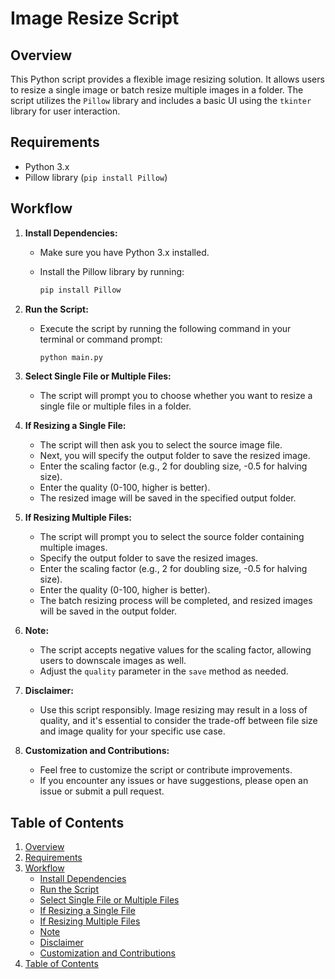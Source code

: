# Image Resize Script

## Overview

This Python script provides a flexible image resizing solution. It allows users to resize a single image or batch resize multiple images in a folder. The script utilizes the `Pillow` library and includes a basic UI using the `tkinter` library for user interaction.

## Requirements

- Python 3.x
- Pillow library (`pip install Pillow`)

## Workflow

1. **Install Dependencies:**
   - Make sure you have Python 3.x installed.
   - Install the Pillow library by running:

     ```bash
     pip install Pillow
     ```

2. **Run the Script:**
   - Execute the script by running the following command in your terminal or command prompt:

     ```bash
     python main.py
     ```

3. **Select Single File or Multiple Files:**
   - The script will prompt you to choose whether you want to resize a single file or multiple files in a folder.

4. **If Resizing a Single File:**
   - The script will then ask you to select the source image file.
   - Next, you will specify the output folder to save the resized image.
   - Enter the scaling factor (e.g., 2 for doubling size, -0.5 for halving size).
   - Enter the quality (0-100, higher is better).
   - The resized image will be saved in the specified output folder.

5. **If Resizing Multiple Files:**
   - The script will prompt you to select the source folder containing multiple images.
   - Specify the output folder to save the resized images.
   - Enter the scaling factor (e.g., 2 for doubling size, -0.5 for halving size).
   - Enter the quality (0-100, higher is better).
   - The batch resizing process will be completed, and resized images will be saved in the output folder.

6. **Note:**
   - The script accepts negative values for the scaling factor, allowing users to downscale images as well.
   - Adjust the `quality` parameter in the `save` method as needed.

7. **Disclaimer:**
   - Use this script responsibly. Image resizing may result in a loss of quality, and it's essential to consider the trade-off between file size and image quality for your specific use case.

8. **Customization and Contributions:**
   - Feel free to customize the script or contribute improvements.
   - If you encounter any issues or have suggestions, please open an issue or submit a pull request.

## Table of Contents

1. [Overview](#overview)
2. [Requirements](#requirements)
3. [Workflow](#workflow)
   - [Install Dependencies](#1-install-dependencies)
   - [Run the Script](#2-run-the-script)
   - [Select Single File or Multiple Files](#3-select-single-file-or-multiple-files)
   - [If Resizing a Single File](#4-if-resizing-a-single-file)
   - [If Resizing Multiple Files](#5-if-resizing-multiple-files)
   - [Note](#6-note)
   - [Disclaimer](#7-disclaimer)
   - [Customization and Contributions](#8-customization-and-contributions)
9. [Table of Contents](#table-of-contents)
